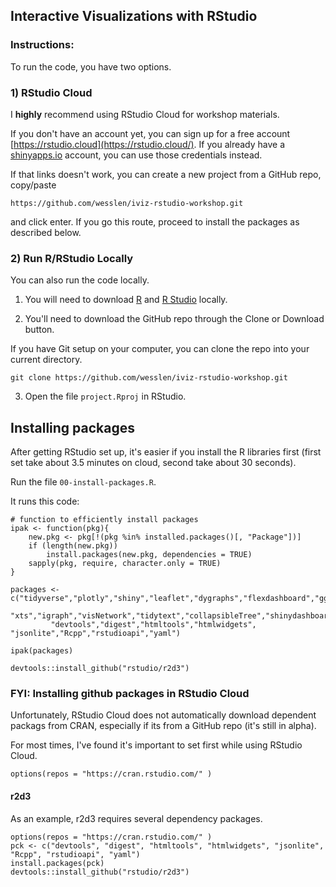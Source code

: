 ## Interactive Visualizations with RStudio

### Instructions:

To run the code, you have two options.

### 1) RStudio Cloud

I **highly** recommend using RStudio Cloud for workshop materials. 

If you don't have an account yet, you can sign up for a free account [https://rstudio.cloud](https://rstudio.cloud/). If you already have a [shinyapps.io](https://shinyapps.io) account, you can use those credentials instead.

If that links doesn't work, you can create a new project from a GitHub repo, copy/paste 

```{bash}
https://github.com/wesslen/iviz-rstudio-workshop.git
```

and click enter. If you go this route, proceed to install the packages as described below.

### 2) Run R/RStudio Locally

You can also run the code locally. 

1. You will need to download [R](http://archive.linux.duke.edu/cran/) and [R Studio](https://www.rstudio.com/products/rstudio/download/) locally. 

2. You'll need to download the GitHub repo through the Clone or Download button.

If you have Git setup on your computer, you can clone the repo into your current directory.

```{bash}
git clone https://github.com/wesslen/iviz-rstudio-workshop.git
```

3. Open the file `project.Rproj` in RStudio. 

## Installing packages

After getting RStudio set up, it's easier if you install the R libraries first (first set take about 3.5 minutes on cloud, second take about 30 seconds).

Run the file `00-install-packages.R`.

It runs this code:

```{r}
# function to efficiently install packages
ipak <- function(pkg){
    new.pkg <- pkg[!(pkg %in% installed.packages()[, "Package"])]
    if (length(new.pkg)) 
        install.packages(new.pkg, dependencies = TRUE)
    sapply(pkg, require, character.only = TRUE)
}

packages <- c("tidyverse","plotly","shiny","leaflet","dygraphs","flexdashboard","ggridges",
         "xts","igraph","visNetwork","tidytext","collapsibleTree","shinydashboard",
         "devtools","digest","htmltools","htmlwidgets", "jsonlite","Rcpp","rstudioapi","yaml")

ipak(packages)

devtools::install_github("rstudio/r2d3")
```

### FYI: Installing github packages in RStudio Cloud

Unfortunately, RStudio Cloud does not automatically download dependent packags from CRAN, especially if its from a GitHub repo (it's still in alpha). 

For most times, I've found it's important to set first while using RStudio Cloud.

```{r}
options(repos = "https://cran.rstudio.com/" )
```

#### r2d3

As an example, r2d3 requires several dependency packages.

```{r}
options(repos = "https://cran.rstudio.com/" )
pck <- c("devtools", "digest", "htmltools", "htmlwidgets", "jsonlite", "Rcpp", "rstudioapi", "yaml")
install.packages(pck)
devtools::install_github("rstudio/r2d3")
```